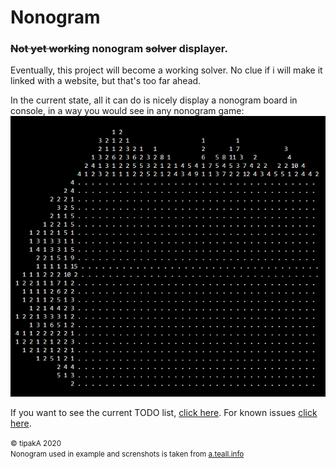 # Nonogram

### ~~Not yet working~~ nonogram ~~solver~~ displayer.

Eventually, this project will become a working solver. No clue if i will make it linked with a website, but that's too far ahead.

In the current state, all it can do is nicely display a nonogram board in console, in a way you would see in any nonogram game:  
![boardScreenshot](/image/boardScreenshot.png)

If you want to see the current TODO list, [click here](/TODO.md). For known issues [click here](/TODO.md#known-issues--planned-features).


<small>
© tipakA 2020<br/ >
Nonogram used in example and screnshots is taken from <a href=http://a.teall.info/nonogram/>a.teall.info</a>
</small>

